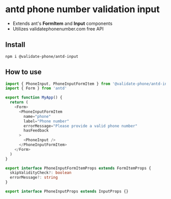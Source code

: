 # antd phone number validation input

- Extends ant's **FormItem** and **Input** components
- Utilizes validatephonenumber.com free API

## Install

```
npm i @validate-phone/antd-input
```

## How to use

```ts
import { PhoneInput, PhoneInputFormItem } from '@validate-phone/antd-input'
import { Form } from 'antd'

export function MyApp() {
  return (
    <Form>
      <PhoneInputFormItem
        name="phone"
        label="Phone number"
        errorMessage="Please provide a valid phone number"
        hasFeedback
      >
        <PhoneInput />
      </PhoneInputFormItem>
    </Form>
  )
}
```

```ts
export interface PhoneInputFormItemProps extends FormItemProps {
  skipValidityCheck?: boolean
  errorMessage?: string
}
```

```ts
export interface PhoneInputProps extends InputProps {}
```
